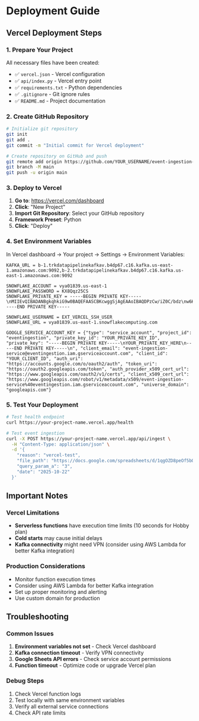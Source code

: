 # Deployment Guide

## Vercel Deployment Steps

### 1. Prepare Your Project
All necessary files have been created:
- ✅ `vercel.json` - Vercel configuration
- ✅ `api/index.py` - Vercel entry point
- ✅ `requirements.txt` - Python dependencies
- ✅ `.gitignore` - Git ignore rules
- ✅ `README.md` - Project documentation

### 2. Create GitHub Repository

```bash
# Initialize git repository
git init
git add .
git commit -m "Initial commit for Vercel deployment"

# Create repository on GitHub and push
git remote add origin https://github.com/YOUR_USERNAME/event-ingestion-api.git
git branch -M main
git push -u origin main
```

### 3. Deploy to Vercel

1. **Go to**: https://vercel.com/dashboard
2. **Click**: "New Project"
3. **Import Git Repository**: Select your GitHub repository
4. **Framework Preset**: Python
5. **Click**: "Deploy"

### 4. Set Environment Variables

In Vercel dashboard → Your project → Settings → Environment Variables:

```
KAFKA_URL = b-1.trkdatapipelinekafkav.b4dp67.c16.kafka.us-east-1.amazonaws.com:9092,b-2.trkdatapipelinekafkav.b4dp67.c16.kafka.us-east-1.amazonaws.com:9092

SNOWFLAKE_ACCOUNT = vya01839.us-east-1
SNOWFLAKE_PASSWORD = KX8Qqz25CS
SNOWFLAKE_PRIVATE_KEY = -----BEGIN PRIVATE KEY-----\nMIIEvQIBADANBgkqhkiG9w0BAQEFAASCBKcwggSjAgEAAoIBAQDPzCw/iZ0C/bdz\nw6Hqlzvo9QNTYyiWULw9Yz4VPiO+5zyJKBzEqOc6yNBnox0AcqpzyYzjQlyp/eUf\nsoonTt18v4KE26VrxA/QfeXnxd6Cn5i0RTGGkwBzpqmNz9Sfqan8LLwnmrqdu60r\n/XMlbXy0QVtZC/YwMuxMW5cG7zoPcszCSlztYibmCuJQulxo4icnLE2KkAj7H5cx\nuqiMOO6kec0ytycuXG/0VRorXN4gC2zCAldyD+6jVffR9ywdEqy+1Gb23RfM+sSk\nWUdrAftr2x5x0cz8onQYkHpj8gUmjkX5+z5XpSbVnIRD6l2s+wOBj2633vop0cRX\nr2VrBBtZAgMBAAECggEAC09SjTbBO/txM7TPKESI9zn2r2AzQlMsm66+H0vdiDNv\nwQtU3YNP6owpg6qGFpMnIdwzdd8TyhDOmrYN/Ou29GY8BV0rGL14GuHvVHkZjkR/\nfDhT5L41hRXqHpTUPshuPxJ0PzeVtqYTW9SUotHdurXf8e3LvX3YDKPjiXYV0+dT\njjtTqFaYi0oREwWzKbH5IbQK1MapBPv3knGceF1f1DSBaImbdCXQBCAZCJi/hA4b\ngDHr6LV9pVePfLiJgJS40aZZ18kW9fNC4LobeGyI73Y30KonuBdaygZLiyrNyxsB\nF4P7kgWARaUQJ+nveRoBqB0avApg+UeNiBzY76pPHQKBgQDsnR9+aMDA9xfYeNY+\nGbWNBlPscW7yAhTtddHu92hFfo8y77CpWXIXUDH9bfeqzPnsfQMkxIG31QFlBtfS\nZvEcMuFtnSaQoUlNWzTm/ZXtoV8Ey6m1iG7AYcGKhx1DOnioASNFAp1Pt4OTBaHh\ngaJrRfkjKzNCspjLdJHszMLlCwKBgQDg0qQ9D9gYNz+pYSEuNrD03hZrzgYMKUV5\nQq2X7GJo348Nl2yw8uVPh+x8EiuP2U2s41xYvfZA7/mng7Xn4Jot+y3KC31YqVhE\n+fth5X3BSRMCsP7wwLPReJQeDHX0GGFkFsQWeFX5xYKsIaQI1XnXTyAaO9nKlK6L\nGsfY5Td3qwKBgQCrBwt7qKYjFLfEvdtGOfkTvY4t6vQhs8WCutYK4AQbr1Y8oCpW\nzpN8LHhl0fXiHJVODjKWgf+tbCa86oxXxhbjphdxztTQV/SPGK0NhiC4ChuPcNLz\np3E+V6q4wd8x9/K8pU3kFPa2Z1SQkdKoGLbYyVRCyngb7tIoxdKwknURbwKBgAzo\nq1uCNGM3kOU12YTgyQpWUi1AeCJsoDuVM4h8ny3sYDdkkW4blEUbxd1d4bhxvr8F\nkwDZb3FNFiWjL2ewAspPGNL4E+tqVdIoFGILnkvh2UCXTxwdxHVrmf2bs44fdEAd\n+oZbxHwB9j3R9Kw5LbTKK0q2UwwJu3frQrxWdPffAoGAIY7sF5qtrc47MgAmQ6nD\n0lELC6TKKWhhU8TDpOB/Qy/K847KiNYmrsGMdKtK0ScZ7euOEhII8/jMBJ8NRAxJ\nQWs6NZV6J1DTSGgm3By8E9kCbZg5OLQZeOmoTKE5o/aytja3DIJPib+QEQBt9j+L\nKE8nrS63XO4pe8tBvbHcbq4=\n-----END PRIVATE KEY-----

SNOWFLAKE_USERNAME = EXT_VERCEL_SSH_USER
SNOWFLAKE_URL = vya01839.us-east-1.snowflakecomputing.com

GOOGLE_SERVICE_ACCOUNT_KEY = {"type": "service_account", "project_id": "eventingestion", "private_key_id": "YOUR_PRIVATE_KEY_ID", "private_key": "-----BEGIN PRIVATE KEY-----\nYOUR_PRIVATE_KEY_HERE\n-----END PRIVATE KEY-----\n", "client_email": "event-ingestion-service@eventingestion.iam.gserviceaccount.com", "client_id": "YOUR_CLIENT_ID", "auth_uri": "https://accounts.google.com/o/oauth2/auth", "token_uri": "https://oauth2.googleapis.com/token", "auth_provider_x509_cert_url": "https://www.googleapis.com/oauth2/v1/certs", "client_x509_cert_url": "https://www.googleapis.com/robot/v1/metadata/x509/event-ingestion-service%40eventingestion.iam.gserviceaccount.com", "universe_domain": "googleapis.com"}
```

### 5. Test Your Deployment

```bash
# Test health endpoint
curl https://your-project-name.vercel.app/health

# Test event ingestion
curl -X POST https://your-project-name.vercel.app/api/ingest \
  -H "Content-Type: application/json" \
  -d '{
    "reason": "vercel-test",
    "file_path": "https://docs.google.com/spreadsheets/d/1qgOZD8peOf5bOMR6fTJ4Dhx3CNtRp8pXSapKQYXwPR4/edit?gid=0#gid=0",
    "query_param_a": "3",
    "date": "2025-10-22"
  }'
```

## Important Notes

### Vercel Limitations
- **Serverless functions** have execution time limits (10 seconds for Hobby plan)
- **Cold starts** may cause initial delays
- **Kafka connectivity** might need VPN (consider using AWS Lambda for better Kafka integration)

### Production Considerations
- Monitor function execution times
- Consider using AWS Lambda for better Kafka integration
- Set up proper monitoring and alerting
- Use custom domain for production

## Troubleshooting

### Common Issues
1. **Environment variables not set** - Check Vercel dashboard
2. **Kafka connection timeout** - Verify VPN connectivity
3. **Google Sheets API errors** - Check service account permissions
4. **Function timeout** - Optimize code or upgrade Vercel plan

### Debug Steps
1. Check Vercel function logs
2. Test locally with same environment variables
3. Verify all external service connections
4. Check API rate limits
